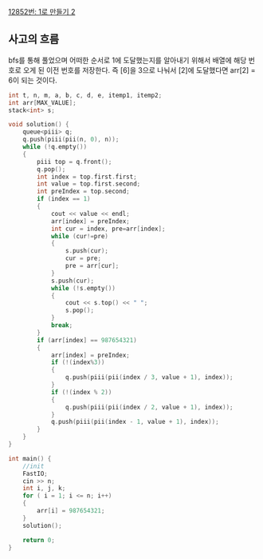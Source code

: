 [12852번: 1로 만들기 2](https://www.acmicpc.net/problem/12852)

## 사고의 흐름

bfs를 통해 풀었으며 어떠한 순서로 1에 도달했는지를 알아내기 위해서 배열에 해당 번호로 오게 된 이전 번호를 저장한다. 즉 [6]을 3으로 나눠서 [2]에 도달했다면 arr[2] = 6이 되는 것이다.

```cpp
int t, n, m, a, b, c, d, e, itemp1, itemp2;
int arr[MAX_VALUE];
stack<int> s;

void solution() {
	queue<piii> q;
	q.push(piii(pii(n, 0), n));
	while (!q.empty())
	{
		piii top = q.front();
		q.pop();
		int index = top.first.first;
		int value = top.first.second;
		int preIndex = top.second;
		if (index == 1)
		{
			cout << value << endl;
			arr[index] = preIndex;
			int cur = index, pre=arr[index];
			while (cur!=pre)
			{
				s.push(cur);
				cur = pre;
				pre = arr[cur];
			}
			s.push(cur);
			while (!s.empty())
			{
				cout << s.top() << " ";
				s.pop();
			}
			break;
		}
		if (arr[index] == 987654321)
		{
			arr[index] = preIndex;
			if (!(index%3))
			{
				q.push(piii(pii(index / 3, value + 1), index));
			}
			if (!(index % 2))
			{
				q.push(piii(pii(index / 2, value + 1), index));
			}
			q.push(piii(pii(index - 1, value + 1), index));
		}
	}
}

int main() {
	//init
	FastIO;
	cin >> n;
	int i, j, k;
	for ( i = 1; i <= n; i++)
	{
		arr[i] = 987654321;
	}
	solution();

	return 0;
}
```
